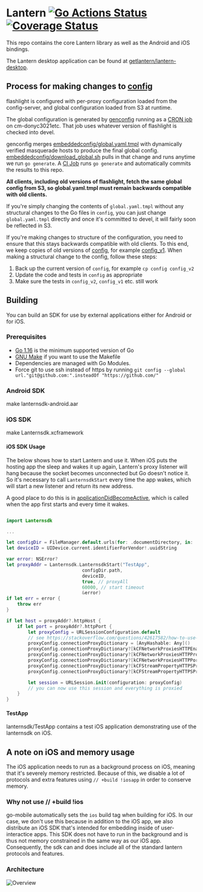 # Lantern [![Go Actions Status](https://github.com/getlantern/flashlight/actions/workflows/go.yml/badge.svg)](https://github.com/getlantern/flashlight/actions) [![Coverage Status](https://coveralls.io/repos/github/getlantern/flashlight/badge.svg?t=C4SaZX)](https://coveralls.io/github/getlantern/flashlight)

This repo contains the core Lantern library as well as the Android and iOS bindings.

The Lantern desktop application can be found at [getlantern/lantern-desktop](lantern-desktop).

## Process for making changes to [config](config)
flashlight is configured with per-proxy configuration loaded from the config-server, and global configuration loaded from S3 at runtime.

The global configuration is generated by [genconfig](genconfig) running as a [CRON job](https://github.com/getlantern/lantern-infrastructure/tree/main/salt/update_masquerades) on cm-donyc3021etc. That job uses whatever version of flashlight is checked into devel.

genconfig merges [embeddedconfig/global.yaml.tmpl](embeddedconfig/global.yaml.tmpl) with dynamically verified masquerade hosts to produce the final global config. [embeddedconfig/download_global.sh](embeddedconfig/download_global.sh) pulls in that change and runs anytime we run `go generate`. A [CI Job](https://github.com/getlantern/flashlight/blob/devel/.github/workflows/globalconfig.yml) runs `go generate` and automatically commits the results to this repo.

**All clients, including old versions of flashlight, fetch the same global config from S3, so global.yaml.tmpl must remain backwards compatible with old clients.**

If you're simply changing the contents of `global.yaml.tmpl` without any structural changes to the Go files in `config`, you can just change `global.yaml.tmpl` directly and once it's committed to devel, it will fairly soon be reflected in S3.

If you're making changes to structure of the configuration, you need to ensure that this stays backwards compatible with old clients. To this end, we keep copies of old versions of [config](config), for example [config_v1](config_v1). When making a structural change to the config, follow these steps:

1. Back up the current version of `config`, for example `cp config config_v2`
2. Update the code and tests in `config` as appropriate
3. Make sure the tests in `config_v2`, `config_v1` etc. still work

## Building
You can build an SDK for use by external applications either for Android or for iOS.

### Prerequisites

* [Go 1.16](https://golang.org/dl/) is the minimum supported version of Go
* [GNU Make](https://www.gnu.org/software/make/) if you want to use the Makefile
* Dependencies are managed with Go Modules.
* Force git to use ssh instead of https by running
  `git config --global url."git@github.com:".insteadOf "https://github.com/"`

### Android SDK
make lanternsdk-android.aar

### iOS SDK
make Lanternsdk.xcframework

#### iOS SDK Usage

The below shows how to start Lantern and use it. When iOS puts the hosting app the sleep and wakes it up again, Lantern's proxy listener
will hang because the socket becomes unconnected but Go doesn't notice it. So it's necessary to call `LanternsdkStart` every time the
app wakes, which will start a new listener and return its new address.

A good place to do this is in
[applicationDidBecomeActive](https://developer.apple.com/documentation/uikit/uiapplicationdelegate/1622956-applicationdidbecomeactive),
which is called when the app first starts and every time it wakes.

```swift

import Lanternsdk

...

let configDir = FileManager.default.urls(for: .documentDirectory, in: .userDomainMask)[0].appendingPathComponent(".lantern")
let deviceID = UIDevice.current.identifierForVendor!.uuidString

var error: NSError?
let proxyAddr = Lanternsdk.LanternsdkStart("TestApp",
                            configDir.path,
                            deviceID,
                            true, // proxyAll
                            60000, // start timeout
                            &error)
if let err = error {
    throw err
}

if let host = proxyAddr?.httpHost {
    if let port = proxyAddr?.httpPort {
        let proxyConfig = URLSessionConfiguration.default
        // see https://stackoverflow.com/questions/42617582/how-to-use-urlsession-with-proxy-in-swift-3#42731010
        proxyConfig.connectionProxyDictionary = [AnyHashable: Any]()
        proxyConfig.connectionProxyDictionary?[kCFNetworkProxiesHTTPEnable as String] = 1
        proxyConfig.connectionProxyDictionary?[kCFNetworkProxiesHTTPProxy as String] = host
        proxyConfig.connectionProxyDictionary?[kCFNetworkProxiesHTTPPort as String] = port
        proxyConfig.connectionProxyDictionary?[kCFStreamPropertyHTTPSProxyHost as String] = host
        proxyConfig.connectionProxyDictionary?[kCFStreamPropertyHTTPSProxyPort as String] = port

        let session = URLSession.init(configuration: proxyConfig)
        // you can now use this session and everything is proxied
    }
}

```


#### TestApp

lanternsdk/TestApp contains a test iOS application demonstrating use of the lanternsdk on iOS.

## A note on iOS and memory usage
The iOS application needs to run as a background process on iOS, meaning that it's severely memory restricted. Because of this, we disable a lot of protocols and extra features using `// +build !iosapp` in order to conserve memory.

### Why not use // +build !ios
go-mobile automatically sets the `ios` build tag when building for iOS. In our case, we don't use this because in addition to the iOS app, we also distribute an iOS SDK that's intended for embedding inside of user-interactice apps. This SDK does not have to run in the background and is thus not memory constrained in the same way as our iOS app. Consequently, the sdk can and does include all of the standard lantern protocols and features.

### Architecture

![Overview](https://user-images.githubusercontent.com/1143966/117667942-72c80a80-b173-11eb-8c0d-829f2ccd8cde.png)
